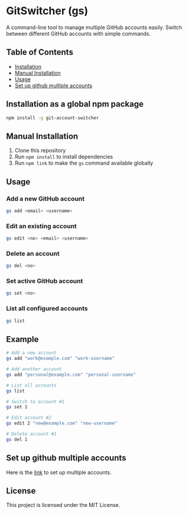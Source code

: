 # GitSwitcher (gs)

A command-line tool to manage multiple GitHub accounts easily. Switch between different GitHub accounts with simple commands.

## Table of Contents

- [Installation](#installation-as-a-global-npm-package)
- [Manual Installation](#manual-installation)
- [Usage](#usage)
- [Set up github multiple accounts](#set-up-github-multiple-accounts)

## Installation as a global npm package

```bash
npm install -g git-account-switcher
```

## Manual Installation

1. Clone this repository
2. Run `npm install` to install dependencies
3. Run `npm link` to make the `gs` command available globally

## Usage

### Add a new GitHub account
```bash
gs add <email> <username>
```

### Edit an existing account
```bash
gs edit <no> <email> <username>
```

### Delete an account
```bash
gs del <no>
```

### Set active GitHub account
```bash
gs set <no>
```

### List all configured accounts
```bash
gs list
```

## Example

```bash
# Add a new account
gs add "work@example.com" "work-username"

# Add another account
gs add "personal@example.com" "personal-username"

# List all accounts
gs list

# Switch to account #1
gs set 1

# Edit account #2
gs edit 2 "new@example.com" "new-username"

# Delete account #1
gs del 1
```

## Set up github multiple accounts
Here is the [link](https://docs.github.com/en/authentication/managing-your-authentication-settings/managing-your-personal-access-tokens-for-github-apps) to set up multiple accounts.

## License

This project is licensed under the MIT License.
